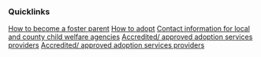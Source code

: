 <div
  class="usa-summary-box quicklinks"
  role="region"
  aria-labelledby="summary-box-key-information"
>
  <div class="usa-summary-box__body">
    <h3 class="usa-summary-box__heading" id="summary-box-key-information">
      Quicklinks
    </h3>
    <div class="usa-summary-box__text">
      <a href="">How to become a foster parent</a>
      <a href="">How to adopt</a>
      <a href="">Contact information for local and county child welfare agencies</a>
      <a href="">Accredited/ approved adoption services providers</a>
      <a href="">Accredited/ approved adoption services providers</a>
    </div>
  </div>
</div>